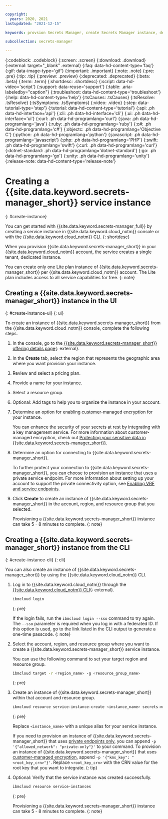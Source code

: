 ```yaml
---

copyright:
  years: 2020, 2021
lastupdated: "2021-12-15"

keywords: provsion Secrets Manager, create Secrets Manager instance, dedicated instance, lite plan

subcollection: secrets-manager

---
```


{:codeblock: .codeblock}
{:screen: .screen}
{:download: .download}
{:external: target="_blank" .external}
{:faq: data-hd-content-type='faq'}
{:gif: data-image-type='gif'}
{:important: .important}
{:note: .note}
{:pre: .pre}
{:tip: .tip}
{:preview: .preview}
{:deprecated: .deprecated}
{:beta: .beta}
{:term: .term}
{:shortdesc: .shortdesc}
{:script: data-hd-video='script'}
{:support: data-reuse='support'}
{:table: .aria-labeledby="caption"}
{:troubleshoot: data-hd-content-type='troubleshoot'}
{:help: data-hd-content-type='help'}
{:tsCauses: .tsCauses}
{:tsResolve: .tsResolve}
{:tsSymptoms: .tsSymptoms}
{:video: .video}
{:step: data-tutorial-type='step'}
{:tutorial: data-hd-content-type='tutorial'}
{:api: .ph data-hd-interface='api'}
{:cli: .ph data-hd-interface='cli'}
{:ui: .ph data-hd-interface='ui'}
{:curl: .ph data-hd-programlang='curl'}
{:java: .ph data-hd-programlang='java'}
{:ruby: .ph data-hd-programlang='ruby'}
{:c#: .ph data-hd-programlang='c#'}
{:objectc: .ph data-hd-programlang='Objective C'}
{:python: .ph data-hd-programlang='python'}
{:javascript: .ph data-hd-programlang='javascript'}
{:php: .ph data-hd-programlang='PHP'}
{:swift: .ph data-hd-programlang='swift'}
{:curl: .ph data-hd-programlang='curl'}
{:dotnet-standard: .ph data-hd-programlang='dotnet-standard'}
{:go: .ph data-hd-programlang='go'}
{:unity: .ph data-hd-programlang='unity'}
{:release-note: data-hd-content-type='release-note'}

# Creating a {{site.data.keyword.secrets-manager_short}} service instance
{: #create-instance}

You can get started with {{site.data.keyword.secrets-manager_full}} by creating a service instance in {{site.data.keyword.cloud_notm}} console or with the {{site.data.keyword.cloud_notm}} CLI.
{: shortdesc}

When you provision {{site.data.keyword.secrets-manager_short}} in your {{site.data.keyword.cloud_notm}} account, the service creates a single tenant, dedicated instance.

You can create only one Lite plan instance of {{site.data.keyword.secrets-manager_short}} per {{site.data.keyword.cloud_notm}} account. The Lite plan includes access to all service capabilities for free.
{: note}

## Creating a {{site.data.keyword.secrets-manager_short}} instance in the UI
{: #create-instance-ui}
{: ui}

To create an instance of {{site.data.keyword.secrets-manager_short}} from the {{site.data.keyword.cloud_notm}} console, complete the following steps.

1. In the console, go to the [{{site.data.keyword.secrets-manager_short}} offering details page](/catalog/services/secrets-manager){: external}.
2. In the **Create** tab, select the region that represents the geographic area where you want provision your instance.
3. Review and select a pricing plan.
4. Provide a name for your instance.
5. Select a resource group.
6. Optional: Add tags to help you to organize the instance in your account.
7. Determine an option for enabling customer-managed encryption for your instance.

    You can enhance the security of your secrets at rest by integrating with a key management service. For more information about customer-managed encryption, check out [Protecting your sensitive data in {{site.data.keyword.secrets-manager_short}}](/docs/secrets-manager?topic=secrets-manager-mng-data#data-encryption).
8. Determine an option for connecting to {{site.data.keyword.secrets-manager_short}}.

    To further protect your connection to {{site.data.keyword.secrets-manager_short}}, you can choose to provision an instance that uses a private service endpoint. For more information about setting up your account to support the private connectivity option, see [Enabling VRF and service endpoints](/docs/account?topic=account-vrf-service-endpoint).
9. Click **Create** to create an instance of {{site.data.keyword.secrets-manager_short}} in the account, region, and resource group that you selected.

    Provisioning a {{site.data.keyword.secrets-manager_short}} instance can take 5 - 8 minutes to complete.
    {: note}

## Creating a {{site.data.keyword.secrets-manager_short}} instance from the CLI
{: #create-instance-cli}
{: cli}

You can also create an instance of {{site.data.keyword.secrets-manager_short}} by using the {{site.data.keyword.cloud_notm}} CLI.

1. Log in to {{site.data.keyword.cloud_notm}} through the [{{site.data.keyword.cloud_notm}} CLI](/docs/cli?topic=cli-install-ibmcloud-cli){: external}.

    ```sh
    ibmcloud login
    ```
    {: pre}

    If the login fails, run the `ibmcloud login --sso` command to try again. The `--sso` parameter is required when you log in with a federated ID. If this option is used, go to the link listed in the CLI output to generate a one-time passcode.
    {: note}

2. Select the account, region, and resource group where you want to create a {{site.data.keyword.secrets-manager_short}} service instance.

    You can use the following command to set your target region and resource group.

    ```sh
    ibmcloud target -r <region_name> -g <resource_group_name>
    ```
    {: pre}

3. Create an instance of {{site.data.keyword.secrets-manager_short}} within that account and resource group.

    ```sh
    ibmcloud resource service-instance-create <instance_name> secrets-manager lite
    ```
    {: pre}

    Replace `<instance_name>` with a unique alias for your service instance.

    If you need to provision an instance of {{site.data.keyword.secrets-manager_short}} that uses [private endpoints only](/docs/secrets-manager?topic=secrets-manager-service-connection), you can append `-p '{"allowed_network": "private-only"}'` to your command. To provision an instance of {{site.data.keyword.secrets-manager_short}} that uses [customer-managed encryption](/docs/secrets-manager?topic=secrets-manager-mng-data#data-encryption), append `-p '{"kms_key": "<root_key_crn>"}'`. Replace `<root_key_crn>` with the CRN value for the root key that you want to integrate.
    {: tip}

4. Optional: Verify that the service instance was created successfully.

    ```sh
    ibmcloud resource service-instances
    ```
    {: pre}

    Provisioning a {{site.data.keyword.secrets-manager_short}} instance can take 5 - 8 minutes to complete.
    {: note}

